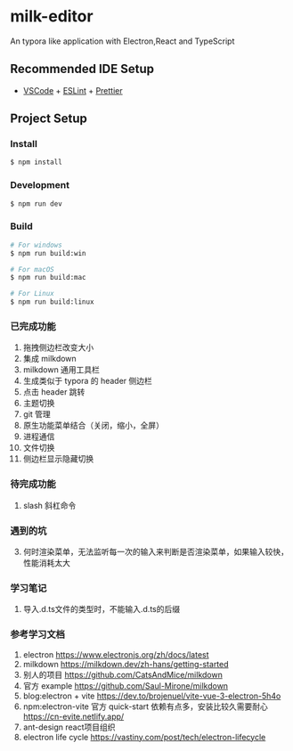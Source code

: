 # milk-editor

An typora like application with Electron,React and TypeScript

## Recommended IDE Setup

- [VSCode](https://code.visualstudio.com/) + [ESLint](https://marketplace.visualstudio.com/items?itemName=dbaeumer.vscode-eslint) + [Prettier](https://marketplace.visualstudio.com/items?itemName=esbenp.prettier-vscode)

## Project Setup

### Install

```bash
$ npm install
```

### Development

```bash
$ npm run dev
```

### Build

```bash
# For windows
$ npm run build:win

# For macOS
$ npm run build:mac

# For Linux
$ npm run build:linux
```

### 已完成功能

1. 拖拽侧边栏改变大小
2. 集成 milkdown
3. milkdown 通用工具栏
4. 生成类似于 typora 的 header 侧边栏
5. 点击 header 跳转
6. 主题切换
7. git 管理
8. 原生功能菜单结合（关闭，缩小，全屏）
9. 进程通信
10. 文件切换
11. 侧边栏显示隐藏切换
### 待完成功能
1. slash 斜杠命令

### 遇到的坑
3. 何时渲染菜单，无法监听每一次的输入来判断是否渲染菜单，如果输入较快，性能消耗太大
### 学习笔记
1. 导入.d.ts文件的类型时，不能输入.d.ts的后缀
### 参考学习文档

1. electron
https://www.electronjs.org/zh/docs/latest
2. milkdown
https://milkdown.dev/zh-hans/getting-started
3. 别人的项目
https://github.com/CatsAndMice/milkdown
4. 官方 example
https://github.com/Saul-Mirone/milkdown
5. blog:electron + vite
https://dev.to/brojenuel/vite-vue-3-electron-5h4o
6. npm:electron-vite
   官方 quick-start 依赖有点多，安装比较久需要耐心
   https://cn-evite.netlify.app/
7. ant-design react项目组织
8. electron life cycle
https://vastiny.com/post/tech/electron-lifecycle

